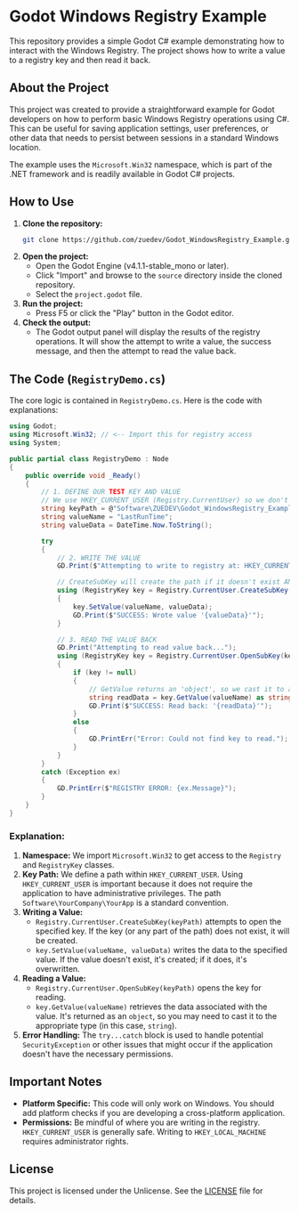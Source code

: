 # Godot Windows Registry Example

This repository provides a simple Godot C# example demonstrating how to interact with the Windows Registry. The project shows how to write a value to a registry key and then read it back.

## About the Project

This project was created to provide a straightforward example for Godot developers on how to perform basic Windows Registry operations using C#. This can be useful for saving application settings, user preferences, or other data that needs to persist between sessions in a standard Windows location.

The example uses the `Microsoft.Win32` namespace, which is part of the .NET framework and is readily available in Godot C# projects.

## How to Use

1.  **Clone the repository:**
    ```bash
    git clone https://github.com/zuedev/Godot_WindowsRegistry_Example.git
    ```
2.  **Open the project:**
    - Open the Godot Engine (v4.1.1-stable_mono or later).
    - Click "Import" and browse to the `source` directory inside the cloned repository.
    - Select the `project.godot` file.
3.  **Run the project:**
    - Press F5 or click the "Play" button in the Godot editor.
4.  **Check the output:**
    - The Godot output panel will display the results of the registry operations. It will show the attempt to write a value, the success message, and then the attempt to read the value back.

## The Code (`RegistryDemo.cs`)

The core logic is contained in `RegistryDemo.cs`. Here is the code with explanations:

```csharp
using Godot;
using Microsoft.Win32; // <-- Import this for registry access
using System;

public partial class RegistryDemo : Node
{
    public override void _Ready()
    {
        // 1. DEFINE OUR TEST KEY AND VALUE
        // We use HKEY_CURRENT_USER (Registry.CurrentUser) so we don't need admin rights.
        string keyPath = @"Software\ZUEDEV\Godot_WindowsRegistry_Example"; // A safe path for testing
        string valueName = "LastRunTime";
        string valueData = DateTime.Now.ToString();

        try
        {
            // 2. WRITE THE VALUE
            GD.Print($"Attempting to write to registry at: HKEY_CURRENT_USER\{keyPath}");

            // CreateSubKey will create the path if it doesn't exist AND open it for writing.
            using (RegistryKey key = Registry.CurrentUser.CreateSubKey(keyPath))
            {
                key.SetValue(valueName, valueData);
                GD.Print($"SUCCESS: Wrote value '{valueData}'");
            }

            // 3. READ THE VALUE BACK
            GD.Print("Attempting to read value back...");
            using (RegistryKey key = Registry.CurrentUser.OpenSubKey(keyPath))
            {
                if (key != null)
                {
                    // GetValue returns an 'object', so we cast it to a string.
                    string readData = key.GetValue(valueName) as string;
                    GD.Print($"SUCCESS: Read back: '{readData}'");
                }
                else
                {
                    GD.PrintErr("Error: Could not find key to read.");
                }
            }
        }
        catch (Exception ex)
        {
            GD.PrintErr($"REGISTRY ERROR: {ex.Message}");
        }
    }
}
```

### Explanation:

1.  **Namespace:** We import `Microsoft.Win32` to get access to the `Registry` and `RegistryKey` classes.
2.  **Key Path:** We define a path within `HKEY_CURRENT_USER`. Using `HKEY_CURRENT_USER` is important because it does not require the application to have administrative privileges. The path `Software\YourCompany\YourApp` is a standard convention.
3.  **Writing a Value:**
    - `Registry.CurrentUser.CreateSubKey(keyPath)` attempts to open the specified key. If the key (or any part of the path) does not exist, it will be created.
    - `key.SetValue(valueName, valueData)` writes the data to the specified value. If the value doesn't exist, it's created; if it does, it's overwritten.
4.  **Reading a Value:**
    - `Registry.CurrentUser.OpenSubKey(keyPath)` opens the key for reading.
    - `key.GetValue(valueName)` retrieves the data associated with the value. It's returned as an `object`, so you may need to cast it to the appropriate type (in this case, `string`).
5.  **Error Handling:** The `try...catch` block is used to handle potential `SecurityException` or other issues that might occur if the application doesn't have the necessary permissions.

## Important Notes

-   **Platform Specific:** This code will only work on Windows. You should add platform checks if you are developing a cross-platform application.
-   **Permissions:** Be mindful of where you are writing in the registry. `HKEY_CURRENT_USER` is generally safe. Writing to `HKEY_LOCAL_MACHINE` requires administrator rights.

## License

This project is licensed under the Unlicense. See the [LICENSE](LICENSE) file for details.
